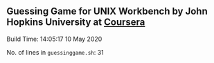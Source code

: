 ## Guessing Game for UNIX Workbench by John Hopkins University at [Coursera](https://www.coursera.org/)

Build Time: 14:05:17 10 May 2020

No. of lines in `guessinggame.sh`: 31
